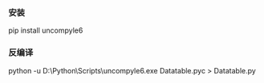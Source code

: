 

### 安装
pip install uncompyle6

### 反编译
python -u D:\Python\Scripts\uncompyle6.exe Datatable.pyc > Datatable.py
